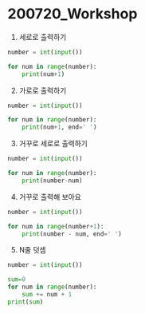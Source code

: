 # 200720_Workshop

1. 세로로 출력하기

```python
number = int(input())

for num in range(number):
    print(num+1)
```



2. 가로로 출력하기

```python
number = int(input())

for num in range(number):
    print(num+1, end=' ')
```



3. 거꾸로 세로로 출력하기

```python
number = int(input())

for num in range(number):
    print(number-num)
```



4. 거꾸로 출력해 보아요

```python
number = int(input())

for num in range(number+1):
    print(number - num, end=' ')
```



5. N줄 덧셈

```python
number = int(input())

sum=0
for num in range(number):
    sum += num + 1
print(sum)
```


